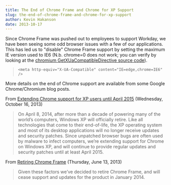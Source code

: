 ```yaml
---
title: The End of Chrome Frame and Chrome for XP Support
slug: the-end-of-chrome-frame-and-chrome-for-xp-support
author: Kevin Hakanson
date: 2013-10-17
---
```

Since Chrome Frame was pushed out to employees to support Workday, we have been seeing some odd browser issues with a few of our applications.  This has led us to "disable" Chrome Frame support by setting the maximum IE version used to IE6 (N.b. chrome=0 does not work; you can verify by looking at the [chromium GetXUaCompatibleDirective source code](https://code.google.com/p/chromium/codesearch#chromium/src/chrome_frame/utils.cc&sq=package:chromium&type=cs)).

> `<meta http-equiv="X-UA-Compatible" content="IE=edge,chrome=IE6" />`

More details on the end of Chrome support are available from some Google Chrome/Chromium blog posts.

From [Extending Chrome support for XP users until April 2015](http://chrome.blogspot.com/2013/10/extending-chrome-support-for-xp-users.html) (Wednesday, October 16, 2013)

> On April 8, 2014, after more than a decade of powering many of the world’s computers, Windows XP will officially retire. Like all technologies that come to their end-of-life, the XP operating system and most of its desktop applications will no longer receive updates and security patches. Since unpatched browser bugs are often used by malware to infect computers, we’re extending support for Chrome on Windows XP, and will continue to provide regular updates and security patches until at least April 2015.

From [Retiring Chrome Frame](http://blog.chromium.org/2013/06/retiring-chrome-frame.html) (Thursday, June 13, 2013)

> Given these factors we’ve decided to retire Chrome Frame, and will cease support and updates for the product in January 2014.